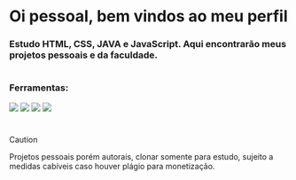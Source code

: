 # Oi pessoal, bem vindos ao meu perfil

### Estudo HTML, CSS, JAVA e JavaScript. Aqui encontrarão meus projetos pessoais e da faculdade.
#
### Ferramentas:

<div style = "display: inline;">
<img src = "https://img.icons8.com/?size=100&id=20909&format=png&color=000000">
<img src = "https://img.icons8.com/?size=100&id=21278&format=png&color=000000">
<img src = "https://img.icons8.com/?size=100&id=Pd2x9GWu9ovX&format=png&color=000000">
<img src = "https://img.icons8.com/?size=100&id=108784&format=png&color=000000">
</div>

#

> [!caution]
> Projetos pessoais porém autorais, clonar somente para estudo, sujeito a medidas cabíveis caso houver plágio para monetização.
